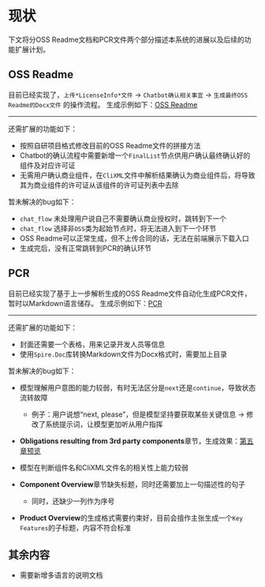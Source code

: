 # 现状
下文将分OSS Readme文档和PCR文件两个部分描述本系统的进展以及后续的功能扩展计划。

## OSS Readme
目前已经实现了，`上传*LicenseInfo*文件` -> `Chatbot确认相关事宜` -> `生成最终OSS Readme的Docx文件` 的操作流程。
生成示例如下：[OSS Readme](..\downloads\c1bd08a4-bc7c-4a0f-b8fa-b7a1412cf252\Final_OSS_Readme.docx)

---
还需扩展的功能如下：
- 按照自研项目格式修改目前的OSS Readme文件的拼接方法
- Chatbot的确认流程中需要新增一个`FinalList`节点供用户确认最终确认好的组件及对应许可证
- 无需用户确认商业组件，在`CliXML`文件中解析结果确认为商业组件后，将导致其为商业组件的许可证从该组件的许可证列表中去除

暂未解决的bug如下：
- `chat_flow` 未处理用户说自己不需要确认商业授权时，跳转到下一个
- `chat_flow` 选择非`OSS`类为起始节点时，将无法进入到下一个环节
- OSS Readme可以正常生成，但不上传合同的话，无法在前端展示下载入口
- 生成完后，没有正常跳转到PCR的确认环节

## PCR
目前已经实现了基于上一步解析生成的OSS Readme文件自动化生成PCR文件，暂时以Markdown语言储存。
生成示例如下：[PCR](..\downloads\test\product_clearance\1th_report.md)

---
还需扩展的功能如下：
- 封面还需要一个表格，用来记录开发人员等信息
- 使用`Spire.Doc`库转换Markdown文件为Docx格式时，需要加上目录

暂未解决的bug如下：
- 模型理解用户意图的能力较弱，有时无法区分是`next`还是`continue`，导致状态流转故障
  - 例子：用户说想“next, please”，但是模型坚持要获取某些关键信息 -> 修改了系统提示词，让模型更加听从用户指挥
- **Obligations resulting from 3rd party components**章节，生成效果：[第五章预览](../downloads/test/product_clearance/5th_report_1st.md)

- 模型在判断组件名和CliXML文件名的相关性上能力较弱
- **Component Overview**章节缺失标题，同时还需要加上一句描述性的句子
  - 同时，还缺少一列作为序号
- **Product Overview**的生成格式需要约束好，目前会擅作主张生成一个`Key Features`的子标题，内容不符合标准

## 其余内容

- 需要新增多语言的说明文档